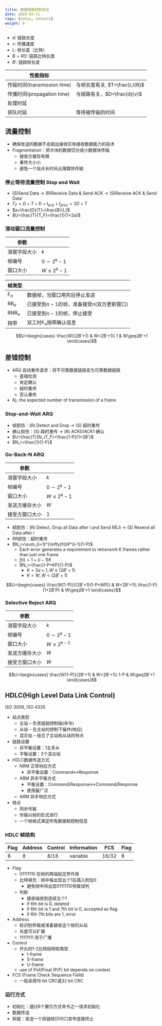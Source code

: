 ```yaml
---
title: 数据链路控制协议
date: 2019-03-21
tags: [notes, network]
weight: 6
---
```


* $d$: 链路长度
* $v$: 传播速度
* $L$: 帧长度（比特）
* $B=RD$: 链路比特长度
* $B'$: 链路帧长度

| 性能指标                    |                               |
| --------------------------- | ----------------------------- |
| 传输时间(transmission time) | 与帧长度有关, $T=\frac{L}{R}$ |
| 传播时间(propagation time)  | 与链路有关，$D=\frac{d}{v}$   |
| 处理时延                    |                               |
| 排队时延                    | 等待被传输的时间              |

## 流量控制

* 确保发送的数据不会超出接收实体接收数据能力的技术
* Fragmentation：把大块的数据切分成小数据块传输
  * 接收方缓存有限
  * 重传大小小
  * 避免一个站点长时间占用媒体传输

### 停止等待流量控制 Stop and Wait

* (S)Send Data $\rightarrow$ (R)Receive Data & Send ACK $\rightarrow$ (S)Receive ACK & Send Data'
* $T_F=D+T+D+t_{ack}+t_{proc}=2D+T$
* $a=\frac{D}{T}=\frac{B}{L}$
* $U=\frac{T}{T_F}=\frac{1}{1+2a}$

### 滑动窗口流量控制

| 参数         |                 |
| ------------ | --------------- |
| 滑窗字段大小 | $k$             |
| 帧编号       | $0\sim2^{k}-1$  |
| 窗口大小     | $W\leq 2^{k}-1$ |

| 帧类型  |                                              |
| ------- | -------------------------------------------- |
| F$_n$   | 数据帧，当窗口用完后停止发送                 |
| RR$_n$  | 已接受到$n-1$的帧，准备接受$n$(双方更新窗口) |
| RNR$_n$ | 已接受到$n-1$的帧，停止接受                  |
| 捎带    | 双工时F$_n$捎带确认信息                      |

$$U=\begin{cases}
\frac{W}{2B'+1} & W<2B'+1\\
1 & W\geq2B'+1
\end{cases}$$

## 差错控制

* ARQ 自动重传请求：将不可靠数据链路变为可靠数据链路
  * 差错检测
  * 肯定确认
  * 超时重传
  * 否认重传
* $N_r$: the expected number of transmission of a frame

### Stop-and-Wait ARQ

* 帧损伤：(R) Detect and Drop $\rightarrow$ (S) 超时重传
* 确认损伤：(S) 超时重传 $\rightarrow$ (R) ACK0/ACK1 确认
* $U=\frac{T}{N_rT_F}=\frac{1-P}{1+2B'}$
* $N_r=\frac{1}{1-P}$
  
### Go-Back-N ARQ

| 参数           |                 |
| -------------- | --------------- |
| 滑窗字段大小   | $k$             |
| 帧编号         | $0\sim2^{k}-1$  |
| 窗口大小       | $W\leq 2^{k}-1$ |
| 发送方缓存大小 | $W$             |
| 接受方窗口大小 | 1               |

* 帧损伤：(R) Detect, Drop all Data after i and Send REJi $\rightarrow$ (S) Resend all Data after i
* RR损伤：超时重传
* $N_r=\sum_{i=1}^{\infty}f(i)P^{i-1}(1-P)$
  * Each error generates a requirement to retransmit K frames rather than just one frame
  * $f(i)=1+(i-1)K$
  * $N_r=\frac{1-P+KP}{1-P}$
    * $K=2a+1,W\geq(2B'+1)$
    * $K=W,W<(2B'+1)$

$$U=\begin{cases}
\frac{W(1-P)}{(2B'+1)(1-P+WP)} & W<2B'+1\\
\frac{1-P}{1+2B'P} & W\geq2B'+1
\end{cases}$$

### Selective Reject ARQ

| 参数           |                 |
| -------------- | --------------- |
| 滑窗字段大小   | $k$             |
| 帧编号         | $0\sim2^{k}-1$  |
| 窗口大小       | $W\leq 2^{k-1}$ |
| 发送方缓存大小 | $W$             |
| 接受方窗口大小 | $W$             |

$$U=\begin{cases}
\frac{W(1-P)}{2B'+1} & W<2B'+1\\
1-P & W\geq2B'+1
\end{cases}$$

## HDLC(High Level Data Link Control)

ISO 3009, ISO 4335

* 站点类型
  * 主站 – 负责链路控制操(命令)
  * 从站 – 在主站的控制下操作(响应)
  * 混合站 – 结合了主站和从站的特点
* 链路设置
  * 非平衡设置：1主多从
  * 平衡设置：2个混合站
* HDLC数据传送方式
  * NRM 正常响应方式
    * 非平衡设置：Command$\leftrightarrow$Response
  * ABM 异步平衡方式
    * 平衡设置：Command/Response$\leftrightarrow$Command/Response
    * 使用最广泛
  * ARM 异步响应方式
* 特点
  * 同步传输
  * 传输以帧的形式进行
  * 一个帧格式满足所有数据和控制信息

### HDLC 帧结构

| Flag | Address | Control | Information | FCS   | Flag |
| ---- | ------- | ------- | ----------- | ----- | ---- |
| 8    | 8       | 8/16    | variable    | 16/32 | 8    |

* Flag
  * 01111110 在帧的两端起定界作用
  * 比特填充：帧中每出现五个1后插入附加0
    * 避免帧中间出现01111110导致误判
  * 判断
    * 接收端收到连续五个1
    * if 6th bit is 0, deleted
    * if 6th bit is 1 and 7th bit is 0, accepted as flag
    * if 6th 7th bits are 1, error
* Address
  * 标识别传输或准备接收这个帧的从站
  * 长度可以扩展
  * 11111111 用于广播
* Control
  * 开头的1-2比特指明帧类型
    * I-frame
    * S-frame
    * U-frame
  * use of Poll/Final (P/F) bit depends on context
* FCS (Frame Check Sequence Field)
  * 一般采用16 bit CRC或32 bit CRC

### 运行方式

* 初始化：通过6个置位方式命令之一请求初始化
* 数据传送
* 拆链：发送一个拆链帧(DISC)宣布连接终止
